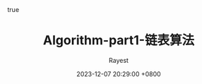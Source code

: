 ---
title: Algorithm-part1-链表算法
author: Rayest
date: 2023-12-07 20:29:00 +0800
categories: [interview]
tags: [fuck-code]
math: true
---